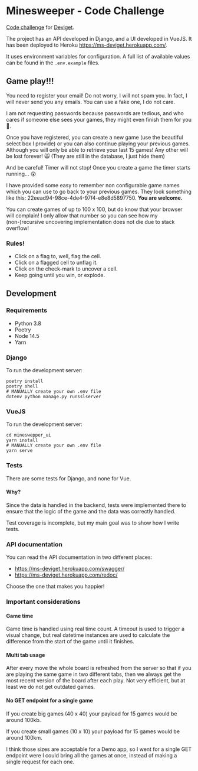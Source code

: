 # Minesweeper - Code Challenge

[Code challenge](https://github.com/deviget/minesweeper-API/tree/23ff6b614ee33d5a9104a3ade5f287eee583640b) 
for [Deviget](https://www.deviget.com/).

The project has an API developed in Django, and a UI developed in VueJS. It has
been deployed to Heroku https://ms-deviget.herokuapp.com/.

It uses environment variables for configuration. A full list of available values can
be found in the `.env.example` files.

## Game play!!!

You need to register your email! Do not worry, I will not spam you. In fact, I
will never send you any emails. You can use a fake one, I do not care.

I am not requesting passwords because passwords are tedious, and who cares if
someone else sees your games, they might even finish them for you 🥳.

Once you have registered, you can create a new game (use the beautiful select
box I provide) or you can also continue playing your previous games. Although
you will only be able to retrieve your last 15 games! Any other will be lost
forever! 🙀 (They are still in the database, I just hide them)

And be careful! Timer will not stop! Once you create a game the timer starts
running... 😲

I have provided some easy to remember non configurable game names which you
can use to go back to your previous games. They look something like this:
22eead94-98ce-4de4-97f4-e8e8d5897750. **You are welcome.**

You can create games of up to 100 x 100, but do know that your browser will
complain! I only allow that number so you can see how my (non-)recursive
uncovering implementation does not die due to stack overflow!

### Rules!
 - Click on a flag to, well, flag the cell.
 - Click on a flagged cell to unflag it.
 - Click on the check-mark to uncover a cell.
 - Keep going until you win, or explode.

## Development

### Requirements
- Python 3.8
- Poetry
- Node 14.5
- Yarn

### Django

To run the development server:
```shell
poetry install
poetry shell
# MANUALLY create your own .env file
dotenv python manage.py runsslserver
```

### VueJS

To run the development server:
```shell
cd mineswepper_ui
yarn install
# MANUALLY create your own .env file
yarn serve
```

### Tests

There are some tests for Django, and none for Vue.

#### Why?

Since the data is handled in the backend, tests were implemented there
to ensure that the logic of the game and the data was correctly handled.

Test coverage is incomplete, but my main goal was to show how I write tests.

### API documentation

You can read the API documentation in two different places:

- https://ms-deviget.herokuapp.com/swagger/
- https://ms-deviget.herokuapp.com/redoc/

Choose the one that makes you happier!


### Important considerations

#### Game time
Game time is handled using real time count. A timeout is used to trigger a
visual change, but real datetime instances are used to calculate the difference
from the start of the game until it finishes.

#### Multi tab usage
After every move the whole board is refreshed from the server so that if you
are playing the same game in two different tabs, then we always get the most
recent version of the board after each play. Not very efficient, but at least
we do not get outdated games.

#### No GET endpoint for a single game
If you create big games (40 x 40) your payload for 15 games would be around
100kb.

If you create small games (10 x 10) your payload for 15 games would be around
100km.

I think those sizes are acceptable for a Demo app, so I went for a single GET
endpoint were I could bring all the games at once, instead of making a single
request for each one.
